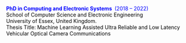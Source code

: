 <!-- wp:paragraph -->
<p><span style="color:#0000ff;"><strong>PhD in Computing and Electronic Systems </strong>&nbsp;(2018 – 2022)</span><br><span style="color:#000000;">School of Computer Science and Electronic Engineering</span><br><span style="color:#000000;">University of Essex, United Kingdom.</span><br><span style="color:#000000;">Thesis Title: Machine Learning Assisted Ultra Reliable and Low Latency Vehicular Optical Camera Communications</span></p>
<!-- /wp:paragraph -->
